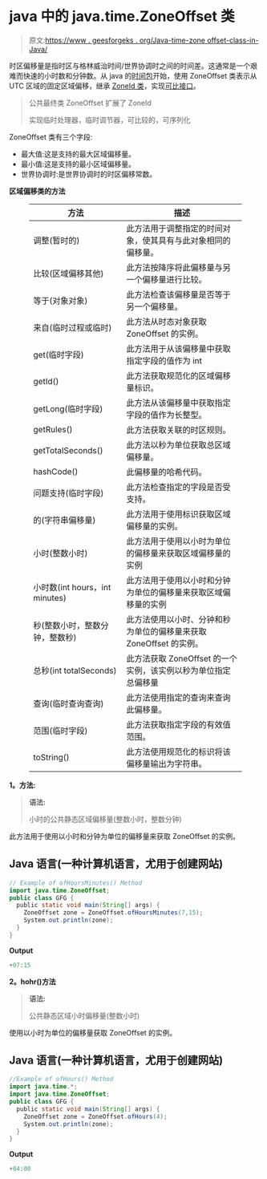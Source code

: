 # java 中的 java.time.ZoneOffset 类

> 原文:[https://www . geesforgeks . org/Java-time-zone offset-class-in-Java/](https://www.geeksforgeeks.org/java-time-zoneoffset-class-in-java/)

时区偏移量是指时区与格林威治时间/世界协调时之间的时间差。这通常是一个艰难而快速的小时数和分钟数。从 java 的[时间包](https://www.geeksforgeeks.org/tag/java-time-package/page/3/)开始，使用 ZoneOffset 类表示从 UTC 区域的固定区域偏移，继承 [ZoneId 类](https://www.geeksforgeeks.org/tag/java-zoneid/)，实现[可比接口](https://www.geeksforgeeks.org/comparable-vs-comparator-in-java/)。

> 公共最终类 ZoneOffset 扩展了 ZoneId
> 
> 实现临时处理器，临时调节器，可比较的<zoneoffset>，可序列化</zoneoffset>

ZoneOffset 类有三个字段:

*   最大值:这是支持的最大区域偏移量。
*   最小值:这是支持的最小区域偏移量。
*   世界协调时:是世界协调时的时区偏移常数。

**区域偏移类的方法**

<figure class="table">

| **方法** | **描述** |
| --- | --- |
| 调整(暂时的) | 此方法用于调整指定的时间对象，使其具有与此对象相同的偏移量。 |
| 比较(区域偏移其他) | 此方法按降序将此偏移量与另一个偏移量进行比较。 |
| 等于(对象对象) | 此方法检查该偏移量是否等于另一个偏移量。 |
| 来自(临时过程或临时) | 此方法从时态对象获取 ZoneOffset 的实例。 |
| get(临时字段) | 此方法用于从该偏移量中获取指定字段的值作为 int |
| getId() | 此方法获取规范化的区域偏移量标识。 |
| getLong(临时字段) | 此方法从该偏移量中获取指定字段的值作为长整型。 |
| getRules() | 此方法获取关联的时区规则。 |
| getTotalSeconds() | 此方法以秒为单位获取总区域偏移量。 |
| hashCode() | 此偏移量的哈希代码。 |
| 问题支持(临时字段) | 此方法检查指定的字段是否受支持。 |
| 的(字符串偏移量) | 此方法用于使用标识获取区域偏移量的实例。 |
| 小时(整数小时) | 此方法用于使用以小时为单位的偏移量来获取区域偏移量的实例 |
| 小时数(int hours，int minutes) | 此方法用于使用以小时和分钟为单位的偏移量来获取区域偏移量的实例 |
| 秒(整数小时，整数分钟，整数秒) | 此方法使用以小时、分钟和秒为单位的偏移量来获取 ZoneOffset 的实例。 |
| 总秒(int totalSeconds) | 此方法获取 ZoneOffset 的一个实例，该实例以秒为单位指定总偏移量 |
| 查询(临时查询<r>查询)</r> | 此方法使用指定的查询来查询此偏移量。 |
| 范围(临时字段) | 此方法获取指定字段的有效值范围。 |
| toString() | 此方法使用规范化的标识将该偏移量输出为字符串。 |

</figure>

**1。方法:**

> **语法:**
> 
> 小时的公共静态区域偏移量(整数小时，整数分钟)

此方法用于使用以小时和分钟为单位的偏移量来获取 ZoneOffset 的实例。

## Java 语言(一种计算机语言，尤用于创建网站)

```java
// Example of ofHoursMinutes() Method
import java.time.ZoneOffset; 
public class GFG { 
  public static void main(String[] args) { 
    ZoneOffset zone = ZoneOffset.ofHoursMinutes(7,15); 
    System.out.println(zone); 
  } 
}
```

**Output**

```java
+07:15
```

**2。hohr()方法**

> **语法:**
> 
> 公共静态区域小时偏移量(整数小时)

使用以小时为单位的偏移量获取 ZoneOffset 的实例。

## Java 语言(一种计算机语言，尤用于创建网站)

```java
//Example of ofHours() Method
import java.time.*;
import java.time.ZoneOffset; 
public class GFG { 
  public static void main(String[] args) { 
    ZoneOffset zone = ZoneOffset.ofHours(4); 
    System.out.println(zone); 
  } 
}
```

**Output**

```java
+04:00
```